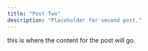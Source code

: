```yaml
---
title: "Post Two"
description: "Placeholder for second post."
---
```


this is where the content for the post will go.
